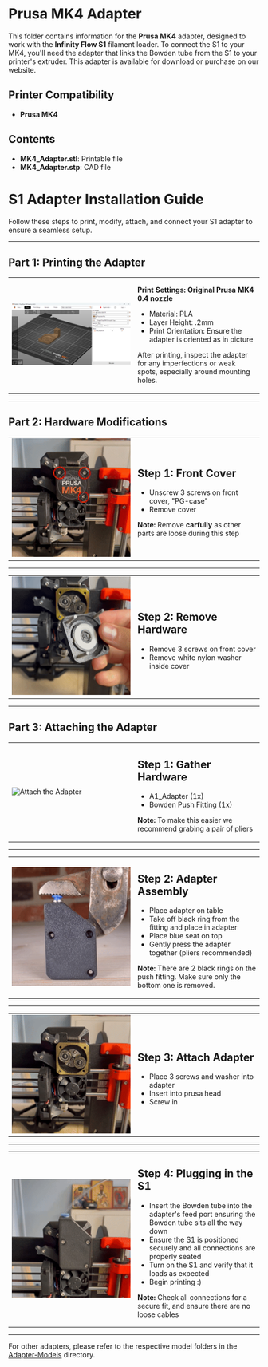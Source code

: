 # Prusa MK4 Adapter

This folder contains information for the **Prusa MK4** adapter, designed to work with the **Infinity Flow S1** filament loader. To connect the S1 to your MK4, you'll need the adapter that links the Bowden tube from the S1 to your printer's extruder. This adapter is available for download or purchase on our website.

## Printer Compatibility
- **Prusa MK4**

## Contents
- **MK4_Adapter.stl**: Printable file
- **MK4_Adapter.stp**: CAD file

# S1 Adapter Installation Guide

Follow these steps to print, modify, attach, and connect your S1 adapter to ensure a seamless setup.

---

## Part 1: Printing the Adapter

<table>
  <tr>
    <td width="50%">
      <img src="./images/adapter_slice.png" alt="Print the Adapter" width="100%">
    </td>
    <td width="50%">
      <p><strong>Print Settings: Original Prusa MK4 0.4 nozzle</strong></p>
      <ul>
        <li>Material: PLA</li>
        <li>Layer Height: .2mm</li>
        <li>Print Orientation: Ensure the adapter is oriented as in picture</li>
      </ul>
      <p>After printing, inspect the adapter for any imperfections or weak spots, especially around mounting holes.</p>
    </td>
  </tr>
</table>

---

## Part 2: Hardware Modifications

<table>
  <tr>
    <td width="50%">
      <img src="./images/P2S1.gif" alt="Hardware Modifications" width="100%">
    </td>
    <td width="50%">
    <p><h2>Step 1: Front Cover</h2></p>
      <ul>
        <li>Unscrew 3 screws on front cover, "PG-case"</li>
        <li>Remove cover</li>
      </ul>
    <p><strong>Note:</strong> Remove <strong>carfully</strong> as other parts are loose during this step</p>
    </td>
  </tr>
</table>

---

<table>
  <tr>
    <td width="50%">
      <img src="./images/P2S2.gif" alt="Hardware Modifications" width="100%">
    </td>
    <td width="50%">
    <p><h2>Step 2: Remove Hardware</h2></p>
      <ul>
        <li>Remove 3 screws on front cover</li>
        <li>Remove white nylon washer inside cover</li>
      </ul>
    </td>
  </tr>
</table>

---

## Part 3: Attaching the Adapter

<table>
  <tr>
    <td width="50%">
      <img src="./images/P3S1.png" alt="Attach the Adapter" width="100%">
    </td>
    <td width="50%">
    <p><h2>Step 1: Gather Hardware</h2></p>
      <ul>
        <li>A1_Adapter (1x)</li>
        <li>Bowden Push Fitting (1x)</li>
      </ul>
      <p><strong>Note:</strong> To make this easier we recommend grabing a pair of pliers</p>
    </td>
  </tr>
</table>

---

<table>
  <tr>
    <td width="50%">
      <img src="./images/P3S2.gif" alt="Attach the Adapter" width="100%">
    </td>
    <td width="50%">
    <p><h2>Step 2: Adapter Assembly</h2></p>
      <ul>
        <li>Place adapter on table</li>
        <li>Take off black ring from the fitting and place in adapter</li>
        <li>Place blue seat on top</li>
        <li>Gently press the adapter together (pliers recommended)</li>
      </ul>
      <p><strong>Note:</strong> There are 2 black rings on the push fitting. Make sure only the bottom one is removed.</p>
    </td>
  </tr>
</table>

---

<table>
  <tr>
    <td width="50%">
      <img src="./images/P3S3.gif" alt="Attach the Adapter" width="100%">
    </td>
    <td width="50%">
    <p><h2>Step 3: Attach Adapter</h2></p>
      <ul>
        <li> Place 3 screws and washer into adapter</li>
        <li> Insert into prusa head</li>
        <li> Screw in</li>
      </ul>
    </td>
  </tr>
</table>

---

<table>
  <tr>
    <td width="50%">
      <img src="./images/P3S4.gif" alt="Plug in the S1" width="100%">
    </td>
    <td width="50%">
    <p><h2>Step 4: Plugging in the S1</h2></p>
      <ul>
        <li>Insert the Bowden tube into the adapter's feed port ensuring the Bowden tube sits all the way down</li>
        <li>Ensure the S1 is positioned securely and all connections are properly seated</li>
        <li>Turn on the S1 and verify that it loads as expected</li>
        <li>Begin printing :)</li>
      </ul>
      <p><strong>Note:</strong> Check all connections for a secure fit, and ensure there are no loose cables</p>
    </td>
  </tr>
</table>

---

For other adapters, please refer to the respective model folders in the [Adapter-Models](../../) directory.